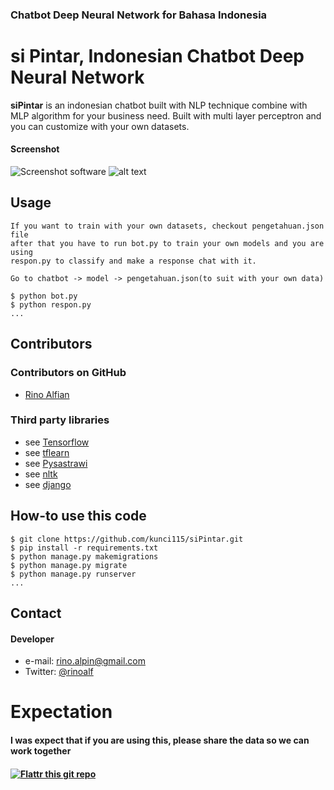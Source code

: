 ### Chatbot Deep Neural Network for Bahasa Indonesia ###

si Pintar, Indonesian Chatbot Deep Neural Network
======
**siPintar** is an indonesian chatbot built with NLP technique combine with MLP algorithm
for your business need. 
Built with multi layer perceptron and you can customize with your own datasets.

#### Screenshot
![Screenshot software](http://url/screenshot-software.png "screenshot software")
![alt text](http://url/to/img.png)
## Usage
```
If you want to train with your own datasets, checkout pengetahuan.json file
after that you have to run bot.py to train your own models and you are using
respon.py to classify and make a response chat with it.

Go to chatbot -> model -> pengetahuan.json(to suit with your own data)

$ python bot.py
$ python respon.py
...
```
## Contributors

### Contributors on GitHub
* [Rino Alfian](https://github.com/kunci115)


### Third party libraries
* see [Tensorflow](https://github.com/tensorflow/tensorflow) 
* see [tflearn](https://github.com/tflearn/tflearn)
* see [Pysastrawi](https://github.com/har07/PySastrawi)
* see [nltk](https://github.com/nltk/nltk)
* see [django](https://github.com/django/django)


## How-to use this code
```
$ git clone https://github.com/kunci115/siPintar.git
$ pip install -r requirements.txt
$ python manage.py makemigrations
$ python manage.py migrate
$ python manage.py runserver
...
```
## Contact
#### Developer
* e-mail: rino.alpin@gmail.com
* Twitter: [@rinoalf](https://twitter.com/rinoalf "rinoalf")

# Expectation
<h4> I was expect that if you are using this, please share the data so we can work together<h4>

[![Flattr this git repo](http://api.flattr.com/button/flattr-badge-large.png)](https://flattr.com/submit/auto?user_id=rinoalfian&url=https://github.com/kunci115/siPintar&title=siPintar&language=&tags=github&category=software) 
